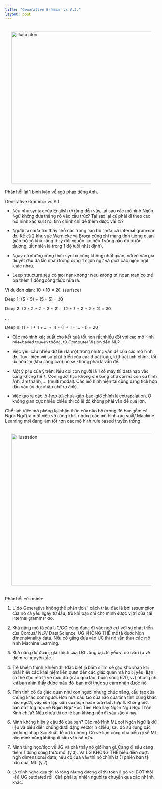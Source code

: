 ```yaml
---
title: "Generative Grammar vs A.I."
layout: post
---
```

<div style="display: flex; justify-content: center; padding: 20px;">
    <img src="{{ site.baseurl }}/assets/media/posts/2023-10-01-generative-grammar-vs-ai-1.png" alt="Illustration" style="width: 500px; height: auto;">
</div>
Phản hồi lại 1 bình luận về ngữ pháp tiếng Anh.

Generative Grammar vs A.I.

- Nếu như syntax của English rõ ràng đến vậy, tại sao các mô hình Ngôn Ngữ không đưa thẳng nó vào cấu trúc? Tại sao lại cứ phải đi theo các mô hình xác suất rồi tinh chỉnh chỉ để thêm được vài %?

- Người ta chưa tìm thấy chỗ nào trong não bộ chứa cái internal grammar đó. Kể cả 2 khu vực Wernicke và Broca cũng chỉ mang tính tương quan (não bộ có khả năng thay đổi nguồn lực nếu 1 vùng nào đó bị tổn thương, tất nhiên là trong 1 độ tuổi nhất định).

- Ngay cả những công thức syntax cũng không nhất quán, với vô vàn giả thuyết đấu đá lẫn nhau trong cùng 1 ngôn ngữ và giữa các ngôn ngữ khác nhau.

- Deep structure liệu có giới hạn không? Nếu không thì hoàn toàn có thể bịa thêm 1 đống công thức nữa ra.

Ví dụ đơn giản: 10 + 10 = 20. (surface)

Deep 1: (5 + 5) + (5 + 5) = 20

Deep 2: (2 + 2 + 2 + 2 + 2) + (2 + 2 + 2 + 2 + 2) = 20

...

Deep n: (1 + 1 + 1 + ... + 1) + (1 + 1 + ... +1) = 20

- Các mô hình xác suất cho kết quả tốt hơn rất nhiều đối với các mô hình rule-based truyền thống, từ Computer Vision đến NLP.

- Việc yêu cầu nhiều dữ liệu là một trong những vấn đề của các mô hình đó. Tuy nhiên với sự phát triển của các thuật toán, kĩ thuật tinh chỉnh, tối ưu hóa thì (khả năng cao) nó sẽ không phải là vấn đề.

- Một ý phụ của ý trên: Nếu coi con người là 1 cỗ máy thì data nạp vào cũng không hề ít. Con người học không chỉ bằng chữ cái mà còn cả hình ảnh, âm thanh, ... (multi modal). Các mô hình hiện tại cũng đang tích hợp dần vào (ví dụ: nhập chữ ra ảnh).

- Việc tạo ra các tổ-hợp-từ-chưa-gặp-bao-giờ chính là extrapolation. Ở không gian cực nhiều chiều thì có lẽ đó không phải vấn đề quá lớn.

Chốt lại: Việc mô phỏng lại nhận thức của não bộ (trong đó bao gồm cả Ngôn Ngữ) là một việc vô cùng khó, nhưng các mô hình xác suất/ Machine Learning mới đang làm tốt hơn các mô hình rule based truyền thống.

<div style="display: flex; justify-content: center; padding: 20px;">
    <img src="{{ site.baseurl }}/assets/media/posts/2023-10-01-generative-grammar-vs-ai-2.png" alt="Illustration" style="width: 500px; height: auto;">
</div>

Phản hồi của mình:
1. Lí do Generative không thể phân tích 1 cách thâu đáo là bởi assumption của nó đã yếu ngay từ đầu, trừ khi bạn chỉ cho mình được vị trí của cái internal grammar đó.

2. Khả năng mô tả của UG/GG cũng đang đi vào ngõ cụt với sự phát triển của Corpus/ NLP/ Data Science. UG KHÔNG THỂ mô tả được high dimensionality data. Nếu cố gắng đưa vào UG thì nó vẫn thua các mô hình Machine Learning.

3. Khả năng dự đoán, giải thích của UG cũng cực kì yếu vì nó toàn tự vẽ thêm ra nguyên tắc.
4. Trẻ khiếm thính, khiếm thị (đặc biệt là bẩm sinh) sẽ gặp khó khăn khi phải hiểu các khái niệm liên quan đến các giác quan mà họ bị yếu. Bạn có thể đọc mô tả về màu đỏ (màu quả táo, bước sóng 670, vv) nhưng chỉ khi bạn nhìn thấy được màu đỏ, bạn mới thực sự cảm nhận được nó.

5. Tinh tinh có đủ giác quan như con người nhưng chức năng, cấu tạo của chúng khác con người. Hơn nữa cấu tạo của não của tinh tinh cũng khác não người, vậy nên lập luận của bạn hoàn toàn bất hợp lí. Không biết bạn đã từng học về Ngôn Ngữ Học Tiến Hóa hay Ngôn Ngữ Học Thần Kinh chưa? Nếu chưa thì có lẽ bạn không nền đi sâu vào ý này.

6. Mình không hiểu ý câu đố của bạn? Các mô hình ML coi Ngôn Ngữ là dữ liệu và biểu diễn chúng dưới dạng vector n chiều, sau đó sử dụng các phương pháp Xác Suất để xử lí chúng. Có vẻ bạn cũng chả hiểu gì về ML nên mình cũng không đi sâu vào nó nữa.

7. Mình từng học/đọc về UG và chả thấy nó giới hạn gì. Càng đi sâu càng thêm 1 đống công thức mới (ý 3). Và UG KHÔNG THỂ biểu diẽn được high dimensional data, nếu cố đưa vào thì nó chính là (1 phiên bản tệ hơn của) ML (ý 2).

8. Lộ trình nghe qua thì rõ ràng nhưng đường đi thì toàn ổ gà với BOT thôi =))) UG outdated rồi. Chả phải tự nhiên người ta chuyển qua các nhánh khác.